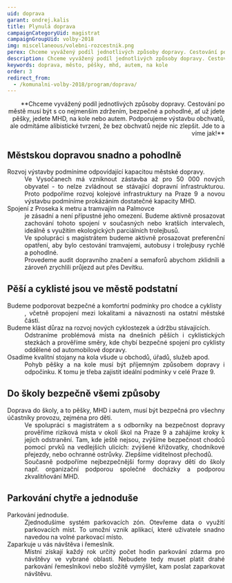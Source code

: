 ```yaml
---
uid: doprava
garant: ondrej.kalis
title: Plynulá doprava
campaignCategoryUid: magistrat
campaignGroupUid: volby-2018
img: miscellaneous/volebni-rozcestnik.png
perex: Chceme vyvážený podíl jednotlivých způsoby dopravy. Cestování po městě musí být s co nejmenším zdržením, bezpečné a pohodlné, ať už jdete pěšky, jedete MHD, na kole nebo autem.
description: Chceme vyvážený podíl jednotlivých způsoby dopravy. Cestování po městě musí být s co nejmenším zdržením, bezpečné a pohodlné, ať už jdete pěšky, jedete MHD, na kole nebo autem.
keywords: doprava, město, pěšky, mhd, autem, na kole
order: 3
redirect_from:
  - /komunalni-volby-2018/program/doprava/
---
```


<div style="text-align: right">**Chceme vyvážený podíl jednotlivých způsoby dopravy. Cestování po městě musí být s co nejmenším zdržením, bezpečné a pohodlné, ať už jdete pěšky, jedete MHD, na kole nebo autem. Podporujeme výstavbu obchvatů, ale odmítáme alibistické tvrzení, že bez obchvatů nejde nic zlepšit. Jde to a víme jak!**</div>

## Městskou dopravou snadno a pohodlně

<dl class="c-program-key-point-list" style="text-align:justify;">
    <dt>Rozvoj výstavby podmíníme odpovídající kapacitou městské dopravy.</dt>
    <dd>Ve Vysočanech má vzniknout zástavba až pro 50 000 nových obyvatel - to nelze zvládnout se stávající dopravní infrastrukturou. Proto podpoříme rozvoj kolejové infrastruktury na Praze 9 a novou výstavbu podmíníme prokázáním dostatečné kapacity MHD.</dd>
    <dt>Spojení z Proseka k metru a tramvajím na Palmovce</dt>
    <dd>je zásadní a není přípustné jeho omezení. Budeme aktivně prosazovat zachování tohoto spojení v současných nebo kratších intervalech, ideálně s využitím ekologických parciálních trolejbusů.</dd>
    <dd>Ve spolupráci s magistrátem budeme aktivně prosazovat preferenční opatření, aby bylo cestování tramvajemi, autobusy i trolejbusy rychlé a pohodlné.</dd>
	<dd>Provedeme audit dopravního značení a semaforů abychom zklidnili a zároveň zrychlili průjezd aut přes Devítku.</dd>
</dl>

## Pěší a cyklisté jsou ve městě podstatní

<dl class="c-program-key-point-list" style="text-align:justify;">
    <dt>Budeme podporovat bezpečné a komfortní podmínky pro chodce a cyklisty</dt>
    <dd>, včetně propojení mezi lokalitami a návaznosti na ostatní městské části.</dd>
    <dt>Budeme klást důraz na rozvoj nových cyklostezek a údržbu stávajících.</dt>
	<dd>Odstraníme problémová místa na dnešních pěších i cyklistických stezkách a prověříme směry, kde chybí bezpečné spojení pro cyklisty oddělené od automobilové dopravy.</dd>
    <dt>Osadíme kvalitní stojany na kola všude u obchodů, úřadů, služeb apod.</dt>
    <dd>Pohyb pěšky a na kole musí být příjemným způsobem dopravy i odpočinku. K tomu je třeba zajistit ideální podmínky v celé Praze 9.</dd>
</dl>

## Do školy bezpečně všemi způsoby

<dl class="c-program-key-point-list" style="text-align:justify;">
    <dt>Doprava do školy, a to pěšky, MHD i autem, musí být bezpečná pro všechny účastníky provozu, zejména pro děti.</dt>
    <dd>Ve spolupráci s magistrátem a s odborníky na bezpečnost dopravy prověříme riziková místa v okolí škol na Praze 9 a zahájíme kroky k jejich odstranění. Tam, kde ještě nejsou, zvýšíme bezpečnost chodců pomocí prvků na vedlejších ulicích: zvýšené křižovatky, chodníkové přejezdy, nebo ochranné ostrůvky. Zlepšíme viditelnost přechodů.</dd>
    <dd>Současně podpoříme nejbezpečnější formy dopravy dětí do školy např. organizační podporou společné docházky a podporou zkvalitňování MHD.</dd>
</dl>

## Parkování chytře a jednoduše

<dl class="c-program-key-point-list" style="text-align:justify;">
    <dt>Parkování jednoduše.</dt>
    <dd>Zjednodušíme systém parkovacích zón. Otevřeme data o využití parkovacích míst. To umožní vznik aplikací, které uživatele snadno navedou na volné parkovací místo.</dd>
	<dt>Zaparkuje u vás návštěva i řemeslník.</dt>
    <dd>Místní získají každý rok určitý počet hodin parkování zdarma pro návštěvy ve vybrané oblasti. Nebudete tedy muset platit drahé parkování řemeslníkovi nebo složitě vymýšlet, kam poslat zaparkovat návštěvu.</dd>
</dl>